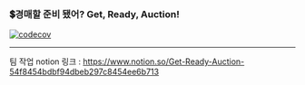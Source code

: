 ### 💲경매할 준비 됐어? Get, Ready, Auction!
[![codecov](https://codecov.io/gh/jeonga127/GetReadyAuction/branch/main/graph/badge.svg?token=902MV0N0HR)](https://codecov.io/gh/jeonga127/GetReadyAuction)
***

팀 작업 notion 링크 : https://www.notion.so/Get-Ready-Auction-54f8454bdbf94dbeb297c8454ee6b713

